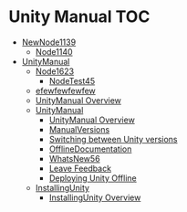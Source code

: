 Unity Manual TOC
================

 - [NewNode1139]()
	 - [Node1140](Node1140.md)
 - [UnityManual]()
	 - [Node1623]()
		 - [NodeTest45](NodeTest45.md)
	 - [efewfewfewfew](efewfewfewfew.md)
	 - [UnityManual Overview](UnityManual.md)
	 - [UnityManual]()
		 - [UnityManual Overview](UnityManual_1.md)
		 - [ManualVersions](ManualVersions.md)
		 - [Switching between Unity versions](SwitchingDocumentationVersions.md)
		 - [OfflineDocumentation](OfflineDocumentation.md)
		 - [WhatsNew56](WhatsNew56.md)
		 - [Leave Feedback](LeaveFeedback.md)
		 - [Deploying Unity Offline](DeployingUnityOffline.md)
	 - [InstallingUnity]()
		 - [InstallingUnity Overview](InstallingUnity.md)

